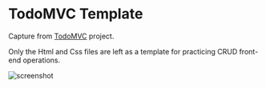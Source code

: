 # TodoMVC Template

Capture from [TodoMVC](http://todomvc.com) project.

Only the Html and Css files are left as a template for practicing CRUD front-end operations.

![screenshot](http://i.imgur.com/ilUGg0a.png)
